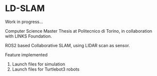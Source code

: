 # LD-SLAM
Work in progress...

Computer Science Master Thesis at Politecnico di Torino, in collaboration with LINKS Foundation. 

ROS2 based Collaborative SLAM, using LIDAR scan as sensor. 

Feature implemented
1) Launch files for simulation
2) Launch files for Turtlebot3 robots
